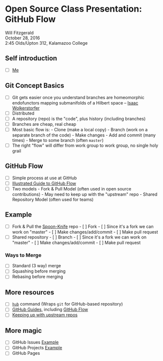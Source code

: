 # Open Source Class Presentation: GitHub Flow

Will Fitzgerald  
October 28, 2016  
2:45  Olds/Upton 312, Kalamazoo College

## Self introduction

- [ ] [Me](https://github.com/willf)

## Git Concept Basics

- [ ] Git gets easier once you understand branches are homeomorphic endofunctors mapping submanifolds of a Hilbert space – [Isaac Wolkerstorfer](https://twitter.com/agnoster/status/44636629423497217)
- [ ] Distributed
- [ ] A repository (repo) is the "code", plus history (including branches)
- [ ] Branches are cheap, real cheap
- [ ] Most basic flow is: 
      - Clone (make a local copy)
        - Branch (work on a separate branch of the code)
        - Make changes
        - Add and commit (many times)
        - Merge to some branch (often `master`)
- [ ] The right "flow" will differ from work group to work group, no single holy grail

## GitHub Flow

- [ ] Simple process at use at GitHub
- [ ] [Illustrated Guide to GitHub Flow](https://guides.github.com/introduction/flow/)
- [ ] Two models
      - Fork & Pull Model (often used in open source contributions)
        - May need to keep up with the "upstream" repo 
      - Shared Repository Model (often used for teams)

## Example

- [ ] Fork & Pull the [Spoon-Knife](https://github.com/octocat/Spoon-Knife) repo
      - [ ] Fork
      - [ ] Since it's a fork we can work on "master"
      - [ ] Make changes/add/commit
      - [ ] Make pull request
 - [ ] Shared repository
       - [ ] Branch
       - [ ] Since it's a fork we can work on "master"
       - [ ] Make changes/add/commit
       - [ ] Make pull request

### Ways to Merge
 - [ ] Standard (3 way) merge
 - [ ] Squashing before merging
 - [ ] Rebasing before merging 

## More resources
- [ ] [`hub`](https://github.com/github/hub) command (Wraps `git` for GitHub-based repository)
- [ ] [GitHub Guides](https://guides.github.com/), including [GitHub Flow](https://guides.github.com/introduction/flow/)
- [ ] [Keeping up with upstream repos](https://gist.github.com/Chaser324/ce0505fbed06b947d962)

## More magic

- [ ] GitHub Issues [Example](https://github.com/willf/segment/issues)
- [ ] GitHub Projects [Example](https://github.com/willf/segment/issues)
- [ ] GitHub Pages
